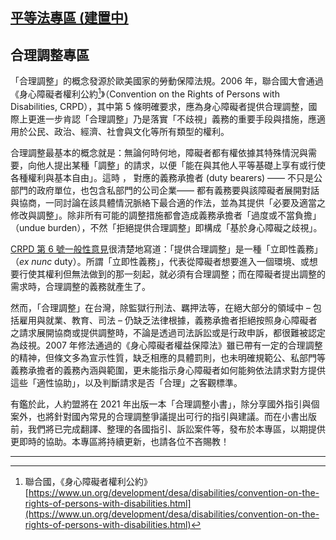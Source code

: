 ## [平等法專區 (建置中)](index.html@p=10556.html#)

## 合理調整專區

「合理調整」的概念發源於歐美國家的勞動保障法規。2006 年，聯合國大會通過《身心障礙者權利公約[^1]》（Convention on the Rights of Persons with Disabilities, CRPD），其中第 5 條明確要求，應為身心障礙者提供合理調整，國際上更進一步肯認「合理調整」乃是落實「不歧視」義務的重要手段與措施，應適用於公民、政治、經濟、社會與文化等所有類型的權利。

合理調整最基本的概念就是：無論何時何地，障礙者都有權依據其特殊情況與需要，向他人提出某種「調整」的請求，以便「能在與其他人平等基礎上享有或行使各種權利與基本自由」。這時 ， 對應的義務承擔者 (duty bearers) —— 不只是公部門的政府單位，也包含私部門的公司企業—— 都有義務要與該障礙者展開對話與協商，一同討論在該具體情況脈絡下最合適的作法，並為其提供「必要及適當之修改與調整」。除非所有可能的調整措施都會造成義務承擔者「過度或不當負擔」（undue burden），不然「拒絕提供合理調整」即構成「基於身心障礙之歧視」。

[CRPD 第 6 號一般性意見](wp-content/uploads/2019/01/6chi-1.pdf)很清楚地寫道：「提供合理調整」是一種「立即性義務」（_ex nunc_ duty）。所謂「立即性義務」，代表從障礙者想要進入一個環境、或想要行使其權利但無法做到的那一刻起，就必須有合理調整；而在障礙者提出調整的需求時，合理調整的義務就產生了。

然而，「合理調整」在台灣，除監獄行刑法、羈押法等，在絕大部分的領域中 – 包括雇用與就業、教育、司法 – 仍缺乏法律根據，義務承擔者拒絕按照身心障礙者之請求展開協商或提供調整時，不論是透過司法訴訟或是行政申訴，都很難被認定為歧視。2007 年修法通過的《身心障礙者權益保障法》雖已帶有一定的合理調整的精神，但條文多為宣示性質，缺乏相應的具體罰則，也未明確規範公、私部門等義務承擔者的義務內涵與範圍，更未能指示身心障礙者如何能夠依法請求對方提供這些「適性協助」，以及判斷請求是否「合理」之客觀標準。

有鑑於此，人約盟將在 2021 年出版一本「合理調整小書」，除分享國外指引與個案外，也將針對國內常見的合理調整爭議提出可行的指引與建議。而在小書出版前，我們將已完成翻譯、整理的各國指引、訴訟案件等，發布於本專區，以期提供更即時的協助。本專區將持續更新，也請各位不吝賜教！

---

[^1]: 聯合國，《身心障礙者權利公約》 [https://www.un.org/development/desa/disabilities/convention-on-the-rights-of-persons-with-disabilities.html](https://www.un.org/development/desa/disabilities/convention-on-the-rights-of-persons-with-disabilities.html)

